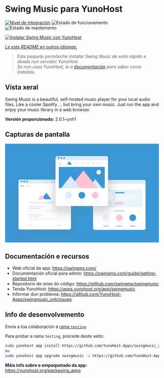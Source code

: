 <!--
NOTA: Este README foi creado automáticamente por <https://github.com/YunoHost/apps/tree/master/tools/readme_generator>
NON debe editarse manualmente.
-->

# Swing Music para YunoHost

[![Nivel de integración](https://apps.yunohost.org/badge/integration/swingmusic)](https://ci-apps.yunohost.org/ci/apps/swingmusic/)
![Estado de funcionamento](https://apps.yunohost.org/badge/state/swingmusic)
![Estado de mantemento](https://apps.yunohost.org/badge/maintained/swingmusic)

[![Instalar Swing Music con YunoHost](https://install-app.yunohost.org/install-with-yunohost.svg)](https://install-app.yunohost.org/?app=swingmusic)

*[Le este README en outros idiomas.](./ALL_README.md)*

> *Este paquete permíteche instalar Swing Music de xeito rápido e doado nun servidor YunoHost.*  
> *Se non usas YunoHost, le a [documentación](https://yunohost.org/install) para saber como instalalo.*

## Vista xeral

Swing Music is a beautiful, self-hosted music player for your local audio files. Like a cooler Spotify ... but bring your own music. Just run the app and enjoy your music library in a web browser.


**Versión proporcionada:** 2.0.1~ynh1

## Capturas de pantalla

![Captura de pantalla de Swing Music](./doc/screenshots/example.jpg)

## Documentación e recursos

- Web oficial da app: <https://swingmx.com/>
- Documentación oficial para admin: <https://swingmx.com/guide/getting-started.html>
- Repositorio de orixe do código: <https://github.com/swingmx/swingmusic>
- Tenda YunoHost: <https://apps.yunohost.org/app/swingmusic>
- Informar dun problema: <https://github.com/YunoHost-Apps/swingmusic_ynh/issues>

## Info de desenvolvemento

Envía a túa colaboración á [rama `testing`](https://github.com/YunoHost-Apps/swingmusic_ynh/tree/testing).

Para probar a rama `testing`, procede deste xeito:

```bash
sudo yunohost app install https://github.com/YunoHost-Apps/swingmusic_ynh/tree/testing --debug
ou
sudo yunohost app upgrade swingmusic -u https://github.com/YunoHost-Apps/swingmusic_ynh/tree/testing --debug
```

**Máis info sobre o empaquetado da app:** <https://yunohost.org/packaging_apps>
